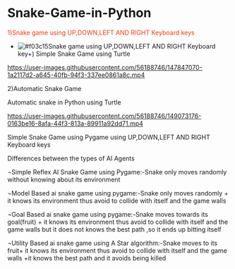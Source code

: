 # Snake-Game-in-Python


<font color="#f03c15"> 1)Snake game using UP,DOWN,LEFT AND RIGHT Keyboard keys </font>
- ![#f03c15](https://via.placeholder.com/15/f03c15/000000?text=1)Snake game using UP,DOWN,LEFT AND RIGHT Keyboard key+) 
Simple Snake Game using Turtle

https://user-images.githubusercontent.com/56188746/147847070-1a2117d2-a645-40fb-94f3-337ee0861a8c.mp4





2)Automatic Snake Game


Automatic snake in Python using Turtle

https://user-images.githubusercontent.com/56188746/149073176-0163be16-8afa-44f3-813a-89911a92dd71.mp4







Simple Snake Game using Pygame using UP,DOWN,LEFT AND RIGHT Keyboard keys

Differences between the types of AI Agents

¬Simple Reflex AI Snake Game using Pygame:-Snake only moves randomly without knowing about its environment



¬Model Based ai snake game using pygame:-Snake only moves randomly + it knows its environment thus avoid to collide with itself and the game walls


¬Goal Based ai snake game using pygame:-Snake moves towards its goal(fruit) + it knows its environment thus avoid to collide with itself and the game walls but it does not knows the best path ,so it ends up bitting itself



¬Utility Based ai snake game using A Star algorithm:-Snake moves to its fruit+ it knows its environment thus avoid to collide with itself and the game walls +it knows the best path and it avoids being killed


